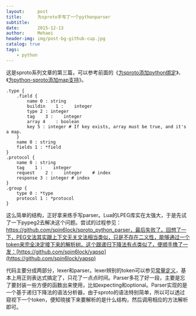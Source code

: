 ```yaml
---
layout:     post
title:      为sproto手写了一个pythonparser
subtitle:   
date:       2015-12-13
author:     Mehaei
header-img: img/post-bg-github-cup.jpg
catalog: true
tags:
    - python
---
```

这是sproto系列文章的第三篇，可以参考前面的《[为sproto添加python绑定](http://www.cnblogs.com/Lifehacker/p/python_sproto_introduction.html)》、《[为python-sproto添加map支持](http://www.cnblogs.com/Lifehacker/p/add_unorder_map_support_to_sproto.html)》。

```
.type {
    .field {
        name 0 : string
        buildin    1 :    integer
        type 2 : integer
        tag    3 :    integer
        array 4    : boolean
        key 5 : integer # If key exists, array must be true, and it's a map.
    }
    name 0 : string
    fields 1 : *field
}
.protocol {
    name 0 : string
    tag    1 :    integer
    request    2 :    integer    # index
    response 3 : integer # index
}
.group {
    type 0 : *type
    protocol 1 : *protocol
}
```

这么简单的结构，正好拿来练手写parser。Lua的LPEG库实在太强大，于是先试了一下pypeg2去解决这个问题。尝试的过程参见：https://github.com/spin6lock/sproto_python_parser，最后失败了。回想了一下，PEG文法其实跟上下文无关文法相当类似，只是不存在二义性，能够通过一个token来完全决定接下来的解析树。这个跟递归下降法有点类似了，便顺手撸了一发：[https://github.com/spin6lock/yapsp](https://github.com/spin6lock/yapsp)

代码主要分成两部分，lexer和parser。lexer辨别的token可以参见[常量定义](https://github.com/spin6lock/yapsp/blob/master/constants.py)，基本上用正则表达式搞定了，只花了一点点时间。Parser多花了好一段，主要是忘了要封装一些方便的函数出来使用，比如expecting和optional。Parser实现的是一个基于递归下降法的语法分析器，由于sproto的语法特别简单，所以可以透过窥视下一个token，便知晓接下来要解析的是什么结构，然后调用相应的方法解析即可。

